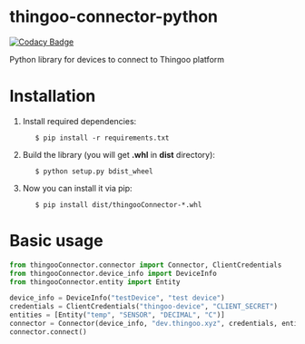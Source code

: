 # thingoo-connector-python

[![Codacy Badge](https://api.codacy.com/project/badge/Grade/4395fbd80be94f54a333b2431b5053ff)](https://app.codacy.com/gh/ThingooKNI/connector-python?utm_source=github.com&utm_medium=referral&utm_content=ThingooKNI/connector-python&utm_campaign=Badge_Grade_Settings)

Python library for devices to connect to Thingoo platform

# Installation
1. Install required dependencies:
    ```shell script
       $ pip install -r requirements.txt
    ```
1. Build the library (you will get **.whl** in **dist** directory):
    ```shell script
       $ python setup.py bdist_wheel
    ```
1. Now you can install it via pip:
    ```shell script
       $ pip install dist/thingooConnector-*.whl
    ```

# Basic usage
```python
from thingooConnector.connector import Connector, ClientCredentials
from thingooConnector.device_info import DeviceInfo
from thingooConnector.entity import Entity

device_info = DeviceInfo("testDevice", "test device")
credentials = ClientCredentials("thingoo-device", "CLIENT_SECRET")
entities = [Entity("temp", "SENSOR", "DECIMAL", "C")]
connector = Connector(device_info, "dev.thingoo.xyz", credentials, entities)
connector.connect()
```